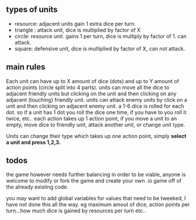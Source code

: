 
## types of units
* resource: adjacent units gain 1 extra dice per turn.
* triangle : attack unit, dice is multiplied by factor of X
* circle: resource unit. gains 1 per turn, dice is multiply by factor of 1. can attack.
* square: defensive unit, dice is multiplied by factor of X, can not attack.


## main rules
Each unit can have up to X amount of dice (dots) and up to Y amount of action points (circle split into 4 parts).
units can move all the dice to adjacent friendly units but clicking on the unit and then clicking on any adjacent (touching) friendly unit. units can attack enemy units by click on a unit and then clicking on adjacent enemy unit. a 1-6 dice is rolled for each dot. so if a unit has 1 dot you roll the dice one time, if you have to you roll it twice, etc.. each action takes up 1 action point, if you move a unit to an empty, move dice to friendly unit, attack another unit, or change unit type.

Units can change their type which takes up one action point, simply __select a unit and press 1,2,3.__

## todos
the game however needs further balancing in order to be viable, anyone is welcome to modify or fork the game and create your own .io game off of the already existing code.

you may want to add global variables for values that need to be tweeked, I have not done this all the way. eg maximum amout of dice, action points per turn...how much dice is gained by resources per turn etc..

